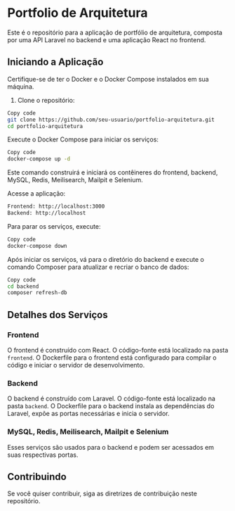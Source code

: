 # Portfolio de Arquitetura

Este é o repositório para a aplicação de portfólio de arquitetura, composta por uma API Laravel no backend e uma aplicação React no frontend.

## Iniciando a Aplicação

Certifique-se de ter o Docker e o Docker Compose instalados em sua máquina.

1. Clone o repositório:

```bash
Copy code
git clone https://github.com/seu-usuario/portfolio-arquitetura.git
cd portfolio-arquitetura
```

Execute o Docker Compose para iniciar os serviços:
```bash
Copy code
docker-compose up -d
```

Este comando construirá e iniciará os contêineres do frontend, backend, MySQL, Redis, Meilisearch, Mailpit e Selenium.

Acesse a aplicação:
```bash
Frontend: http://localhost:3000
Backend: http://localhost
```

Para parar os serviços, execute:
```bash
Copy code
docker-compose down
```

Após iniciar os serviços, vá para o diretório do backend e execute o comando Composer para atualizar e recriar o banco de dados:
```bash
Copy code
cd backend
composer refresh-db
```

## Detalhes dos Serviços

### Frontend

O frontend é construído com React. O código-fonte está localizado na pasta `frontend`. O Dockerfile para o frontend está configurado para compilar o código e iniciar o servidor de desenvolvimento.

### Backend

O backend é construído com Laravel. O código-fonte está localizado na pasta `backend`. O Dockerfile para o backend instala as dependências do Laravel, expõe as portas necessárias e inicia o servidor.

### MySQL, Redis, Meilisearch, Mailpit e Selenium

Esses serviços são usados para o backend e podem ser acessados em suas respectivas portas.

## Contribuindo

Se você quiser contribuir, siga as diretrizes de contribuição neste repositório.

